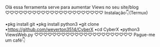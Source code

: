 Olá essa ferramenta serve para aumentar Views no seu site/blog
♡♡♡♡♡♡♡♡♡♡♡♡♡♡♡♡♡♡♡♡♡♡
Instalação👇(Termux)

•pkg install git
•pkg install python3
•git clone •https://github.com/weverton3514/CyberX
•cd CyberX
•python3 ViewsWeb.py
♡♡♡♡♡♡♡♡♡♡♡♡♡♡♡♡♡♡♡♡♡♡
Pague-me um café👇
